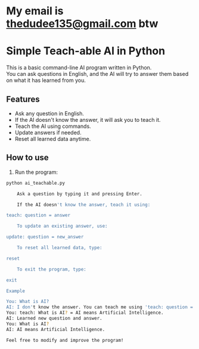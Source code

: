 # My email is thedudee135@gmail.com btw

# Simple Teach-able AI in Python

This is a basic command-line AI program written in Python.  
You can ask questions in English, and the AI will try to answer them based on what it has learned from you.

## Features

- Ask any question in English.
- If the AI doesn't know the answer, it will ask you to teach it.
- Teach the AI using commands.
- Update answers if needed.
- Reset all learned data anytime.

## How to use

1. Run the program:

```bash
python ai_teachable.py

    Ask a question by typing it and pressing Enter.

    If the AI doesn't know the answer, teach it using:

teach: question = answer

    To update an existing answer, use:

update: question = new_answer

    To reset all learned data, type:

reset

    To exit the program, type:

exit

Example

You: What is AI?
AI: I don't know the answer. You can teach me using 'teach: question = answer'
You: teach: What is AI? = AI means Artificial Intelligence.
AI: Learned new question and answer.
You: What is AI?
AI: AI means Artificial Intelligence.

Feel free to modify and improve the program!

